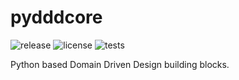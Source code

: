 # pydddcore
![release](https://img.shields.io/github/v/release/kapil-dhaimade/pydddcore) ![license](https://img.shields.io/github/license/kapil-dhaimade/pydddcore) ![tests](https://github.com/kapil-dhaimade/pydddcore/actions/workflows/ci-workflow.yml/badge.svg) 

Python based Domain Driven Design building blocks.
